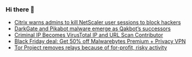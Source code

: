 ### Hi there 👋

<!--START_SECTION:feed-->
* [Citrix warns admins to kill NetScaler user sessions to block hackers](https://www.bleepingcomputer.com/news/security/citrix-warns-admins-to-kill-netscaler-user-sessions-to-block-hackers/)
* [DarkGate and Pikabot malware emerge as Qakbot’s successors](https://www.bleepingcomputer.com/news/security/darkgate-and-pikabot-malware-emerge-as-qakbots-successors/)
* [Criminal IP Becomes VirusTotal IP and URL Scan Contributor](https://www.bleepingcomputer.com/news/security/criminal-ip-becomes-virustotal-ip-and-url-scan-contributor/)
* [Black Friday deal: Get 50% off Malwarebytes Premium + Privacy VPN](https://www.bleepingcomputer.com/news/security/black-friday-deal-get-50-percent-off-malwarebytes-premium-plus-privacy-vpn/)
* [Tor Project removes relays because of for-profit, risky activity](https://www.bleepingcomputer.com/news/security/tor-project-removes-relays-because-of-for-profit-risky-activity/)
<!--END_SECTION:feed-->

<!--
**frankenk/frankenk** is a ✨ _special_ ✨ repository because its `README.md` (this file) appears on your GitHub profile.

Here are some ideas to get you started:

- 🔭 I’m currently working on ...
- 🌱 I’m currently learning ...
- 👯 I’m looking to collaborate on ...
- 🤔 I’m looking for help with ...
- 💬 Ask me about ...
- 📫 How to reach me: ...
- 😄 Pronouns: ...
- ⚡ Fun fact: ...
-->



